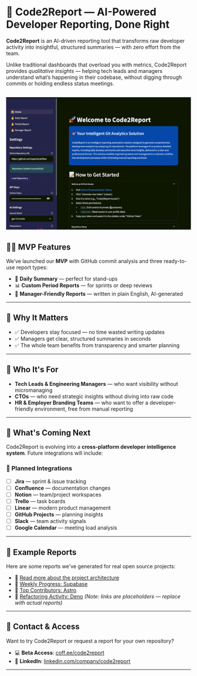 
# 🚀 Code2Report — AI-Powered Developer Reporting, Done Right

**Code2Report** is an AI-driven reporting tool that transforms raw developer activity into insightful, structured summaries — with zero effort from the team.

Unlike traditional dashboards that overload you with metrics, Code2Report provides *qualitative insights* — helping tech leads and managers understand what’s happening in their codebase, without digging through commits or holding endless status meetings.

![Demo](assets/demo.gif)
---

## 👨‍💻 MVP Features

We’ve launched our **MVP** with GitHub commit analysis and three ready-to-use report types:

* 📅 **Daily Summary** — perfect for stand-ups
* 📊 **Custom Period Reports** — for sprints or deep reviews
* 📄 **Manager-Friendly Reports** — written in plain English, AI-generated

---

## 🧠 Why It Matters

* ✅ Developers stay focused — no time wasted writing updates
* ✅ Managers get clear, structured summaries in seconds
* ✅ The whole team benefits from transparency and smarter planning

---

## 🎯 Who It's For

* **Tech Leads & Engineering Managers** — who want visibility without micromanaging
* **CTOs** — who need strategic insights without diving into raw code
* **HR & Employer Branding Teams** — who want to offer a developer-friendly environment, free from manual reporting

---

## 🔭 What's Coming Next

Code2Report is evolving into a **cross-platform developer intelligence system**. Future integrations will include:

### 🔌 Planned Integrations

* [ ] **Jira** — sprint & issue tracking
* [ ] **Confluence** — documentation changes
* [ ] **Notion** — team/project workspaces
* [ ] **Trello** — task boards
* [ ] **Linear** — modern product management
* [ ] **GitHub Projects** — planning insights
* [ ] **Slack** — team activity signals
* [ ] **Google Calendar** — meeting load analysis

---

## 📁 Example Reports

Here are some reports we've generated for real open source projects:

* 🔗 [Read more about the project architecture](reports/test.md)
* 🔗 [Weekly Progress: Supabase](https://example.com/report/supabase-weekly)
* 🔗 [Top Contributors: Astro](https://example.com/report/astro-contributors)
* 🔗 [Refactoring Activity: Deno](https://example.com/report/deno-refactor)
  *(Note: links are placeholders — replace with actual reports)*

---

## 🤝 Contact & Access

Want to try Code2Report or request a report for your own repository?

* 💻 **Beta Access**: [coff.ee/code2report](https://buymeacoffee.com/code2report/extras)
* 💼 **LinkedIn**: [linkedin.com/company/code2report](https://linkedin.com/company/code2report)

---

